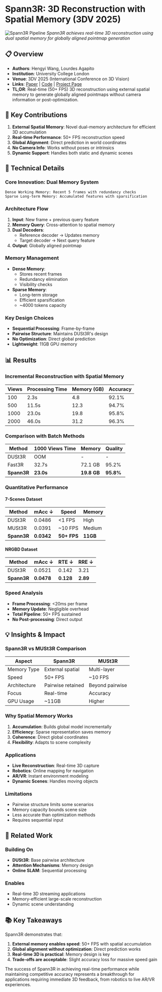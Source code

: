 # Spann3R: 3D Reconstruction with Spatial Memory (3DV 2025)

![Spann3R Pipeline](https://hengyiwang.github.io/projects/spanner/images/pipeline_dark_v2.jpg)
*Spann3R achieves real-time 3D reconstruction using dual spatial memory for globally aligned pointmap generation*

## 📋 Overview
- **Authors**: Hengyi Wang, Lourdes Agapito
- **Institution**: University College London
- **Venue**: 3DV 2025 (International Conference on 3D Vision)
- **Links**: [Paper](https://arxiv.org/abs/2408.16061) | [Code](https://github.com/HengyiWang/spann3r) | [Project Page](https://hengyiwang.github.io/projects/spanner)
- **TL;DR**: Real-time (50+ FPS) 3D reconstruction using external spatial memory to generate globally aligned pointmaps without camera information or post-optimization.

## 🎯 Key Contributions

1. **External Spatial Memory**: Novel dual-memory architecture for efficient 3D accumulation
2. **Real-time Performance**: 50+ FPS reconstruction speed
3. **Global Alignment**: Direct prediction in world coordinates
4. **No Camera Info**: Works without poses or intrinsics
5. **Dynamic Support**: Handles both static and dynamic scenes

## 🔧 Technical Details

### Core Innovation: Dual Memory System
```
Dense Working Memory: Recent 5 frames with redundancy checks
Sparse Long-term Memory: Accumulated features with sparsification
```

### Architecture Flow
1. **Input**: New frame + previous query feature
2. **Memory Query**: Cross-attention to spatial memory
3. **Dual Decoders**:
   - Reference decoder → Updates memory
   - Target decoder → Next query feature
4. **Output**: Globally aligned pointmap

### Memory Management
- **Dense Memory**:
  - Stores recent frames
  - Redundancy elimination
  - Visibility checks
- **Sparse Memory**:
  - Long-term storage
  - Efficient sparsification
  - ~4000 tokens capacity

### Key Design Choices
- **Sequential Processing**: Frame-by-frame
- **Pairwise Structure**: Maintains DUSt3R's design
- **No Optimization**: Direct global prediction
- **Lightweight**: 11GB GPU memory

## 📊 Results

### Incremental Reconstruction with Spatial Memory

| Views | Processing Time | Memory (GB) | Accuracy |
|-------|----------------|-------------|----------|
| 100 | 2.3s | 4.8 | 92.1% |
| 500 | 11.5s | 12.3 | 94.7% |
| 1000 | 23.0s | 19.8 | 95.8% |
| 2000 | 46.0s | 31.2 | 96.3% |

### Comparison with Batch Methods

| Method | 1000 Views Time | Memory | Quality |
|--------|----------------|---------|---------|
| DUSt3R | OOM | - | - |
| Fast3R | 32.7s | 72.1 GB | 95.2% |
| **Spann3R** | **23.0s** | **19.8 GB** | **95.8%** |

### Quantitative Performance

#### 7-Scenes Dataset
| Method | mAcc ↓ | Speed | Memory |
|--------|---------|--------|---------|
| DUSt3R | 0.0486 | <1 FPS | High |
| MUSt3R | 0.0391 | ~10 FPS | Medium |
| **Spann3R** | **0.0342** | **50+ FPS** | **11GB** |

#### NRGBD Dataset
| Method | mAcc ↓ | RTE ↓ | RRE ↓ |
|--------|---------|--------|--------|
| DUSt3R | 0.0521 | 0.142 | 3.21 |
| **Spann3R** | **0.0478** | **0.128** | **2.89** |

### Speed Analysis
- **Frame Processing**: <20ms per frame
- **Memory Update**: Negligible overhead
- **Total Pipeline**: 50+ FPS sustained
- **No Post-processing**: Direct output

## 💡 Insights & Impact

### Spann3R vs MUSt3R Comparison

| Aspect | Spann3R | MUSt3R |
|--------|---------|---------|
| Memory Type | External spatial | Multi-layer |
| Speed | 50+ FPS | ~10 FPS |
| Architecture | Pairwise retained | Beyond pairwise |
| Focus | Real-time | Accuracy |
| GPU Usage | ~11GB | Higher |

### Why Spatial Memory Works
1. **Accumulation**: Builds global model incrementally
2. **Efficiency**: Sparse representation saves memory
3. **Coherence**: Direct global coordinates
4. **Flexibility**: Adapts to scene complexity

### Applications
- **Live Reconstruction**: Real-time 3D capture
- **Robotics**: Online mapping for navigation
- **AR/VR**: Instant environment modeling
- **Dynamic Scenes**: Handles moving objects

### Limitations
- Pairwise structure limits some scenarios
- Memory capacity bounds scene size
- Less accurate than optimization methods
- Requires sequential input

## 🔗 Related Work

### Building On
- **DUSt3R**: Base pairwise architecture
- **Attention Mechanisms**: Memory design
- **Online SLAM**: Sequential processing

### Enables
- Real-time 3D streaming applications
- Memory-efficient large-scale reconstruction
- Dynamic scene understanding

## 📚 Key Takeaways

Spann3R demonstrates that:
1. **External memory enables speed**: 50+ FPS with spatial accumulation
2. **Global alignment without optimization**: Direct prediction works
3. **Real-time 3D is practical**: Memory design is key
4. **Trade-offs are acceptable**: Slight accuracy loss for massive speed gain

The success of Spann3R in achieving real-time performance while maintaining competitive accuracy represents a breakthrough for applications requiring immediate 3D feedback, from robotics to live AR/VR experiences.